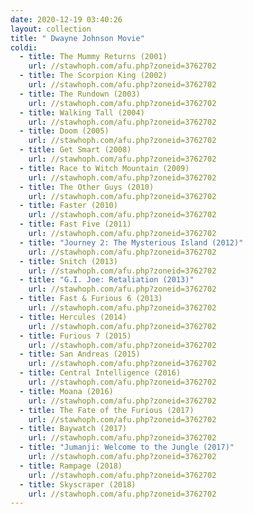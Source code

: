 ```yaml
---
date: 2020-12-19 03:40:26
layout: collection
title: " Dwayne Johnson Movie"
coldi:
  - title: The Mummy Returns (2001)
    url: //stawhoph.com/afu.php?zoneid=3762702
  - title: The Scorpion King (2002)
    url: //stawhoph.com/afu.php?zoneid=3762702
  - title: The Rundown (2003)
    url: //stawhoph.com/afu.php?zoneid=3762702
  - title: Walking Tall (2004)
    url: //stawhoph.com/afu.php?zoneid=3762702
  - title: Doom (2005)
    url: //stawhoph.com/afu.php?zoneid=3762702
  - title: Get Smart (2008)
    url: //stawhoph.com/afu.php?zoneid=3762702
  - title: Race to Witch Mountain (2009)
    url: //stawhoph.com/afu.php?zoneid=3762702
  - title: The Other Guys (2010)
    url: //stawhoph.com/afu.php?zoneid=3762702
  - title: Faster (2010)
    url: //stawhoph.com/afu.php?zoneid=3762702
  - title: Fast Five (2011)
    url: //stawhoph.com/afu.php?zoneid=3762702
  - title: "Journey 2: The Mysterious Island (2012)"
    url: //stawhoph.com/afu.php?zoneid=3762702
  - title: Snitch (2013)
    url: //stawhoph.com/afu.php?zoneid=3762702
  - title: "G.I. Joe: Retaliation (2013)"
    url: //stawhoph.com/afu.php?zoneid=3762702
  - title: Fast & Furious 6 (2013)
    url: //stawhoph.com/afu.php?zoneid=3762702
  - title: Hercules (2014)
    url: //stawhoph.com/afu.php?zoneid=3762702
  - title: Furious 7 (2015)
    url: //stawhoph.com/afu.php?zoneid=3762702
  - title: San Andreas (2015)
    url: //stawhoph.com/afu.php?zoneid=3762702
  - title: Central Intelligence (2016)
    url: //stawhoph.com/afu.php?zoneid=3762702
  - title: Moana (2016)
    url: //stawhoph.com/afu.php?zoneid=3762702
  - title: The Fate of the Furious (2017)
    url: //stawhoph.com/afu.php?zoneid=3762702
  - title: Baywatch (2017)
    url: //stawhoph.com/afu.php?zoneid=3762702
  - title: "Jumanji: Welcome to the Jungle (2017)"
    url: //stawhoph.com/afu.php?zoneid=3762702
  - title: Rampage (2018)
    url: //stawhoph.com/afu.php?zoneid=3762702
  - title: Skyscraper (2018)
    url: //stawhoph.com/afu.php?zoneid=3762702
---
```

